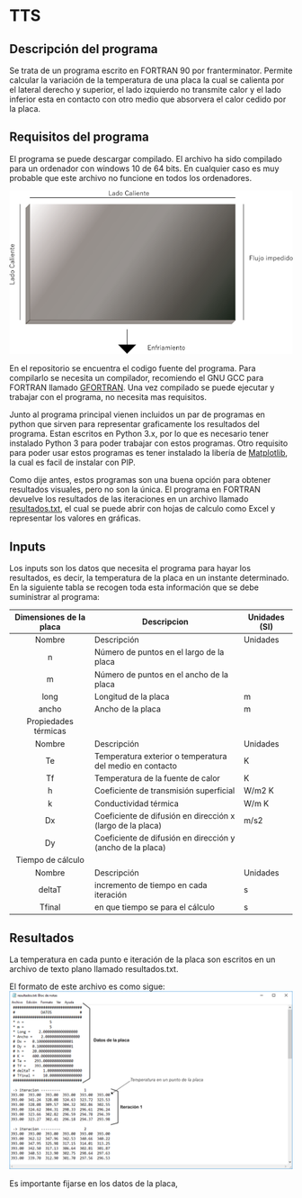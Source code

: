 # TTS
## Descripción del programa
Se trata de un programa escrito en FORTRAN 90 por franterminator. 
Permite calcular la variación de la temperatura de una placa la cual se calienta por el lateral derecho y superior, el lado izquierdo no transmite calor y el lado inferior esta en contacto con otro medio que absorvera el calor cedido por la placa.

## Requisitos del programa
El programa se puede descargar compilado. El archivo ha sido compilado para un ordenador con windows 10 de 64 bits. En cualquier caso es muy probable que este archivo no funcione en todos los ordenadores.

![Esquema de la placa y sus condiciones](https://github.com/franterminator/tts/blob/master/esquemas/placa_metalica.png)

En el repositorio se encuentra el codigo fuente del programa. Para compilarlo se necesita un compilador, recomiendo el GNU GCC para FORTRAN llamado [GFORTRAN](https://gcc.gnu.org/wiki/GFortran). Una vez compilado se puede ejecutar y trabajar con el programa, no necesita mas requisitos.

Junto al programa principal vienen incluidos un par de programas en python que sirven para representar graficamente los resultados del programa. Estan escritos en Python 3.x, por lo que es necesario tener instalado Python 3 para poder trabajar con estos programas. Otro requisito para poder usar estos programas es tener instalado la libería de [Matplotlib](https://matplotlib.org/users/installing.html#installing-an-official-release), la cual es facil de instalar con PIP.

Como dije antes, estos programas son una buena opción para obtener resultados visuales, pero no son la única. El programa en FORTRAN devuelve los resultados de las iteraciones en un archivo llamado [resultados.txt](https://github.com/franterminator/tts#resultados), el cual se puede abrir con hojas de calculo como Excel y representar los valores en gráficas.

## Inputs
Los inputs son los datos que necesita el programa para hayar los resultados, es decir, la temperatura de la placa en un instante determinado. En la siguiente tabla se recogen toda esta información que se debe suministrar al programa:

| Dimensiones de la placa | Descripcion                                                | Unidades (SI) |
|:-----------------------:|------------------------------------------------------------|----------|
| Nombre                  | Descripción                                                | Unidades |
| n                       | Número de puntos en el largo de la placa                   |          |
| m                       | Número de puntos en el ancho de la placa                   |          |
| long                    | Longitud de la placa                                       | m        |
| ancho                   | Ancho de la placa                                          | m        |
|   Propiedades térmicas  |                                                            |          |
| Nombre                  | Descripción                                                | Unidades |
| Te                      | Temperatura exterior o temperatura del medio en contacto   | K        |
| Tf                      | Temperatura de la fuente de calor                          | K        |
| h                       | Coeficiente de transmisión superficial                     | W/m2 K   |
| k                       | Conductividad térmica                                      | W/m K    |
| Dx                      | Coeficiente de difusión en dirección x (largo de la placa) | m/s2     |
| Dy                      | Coeficiente de difusión en dirección y (ancho de la placa) |          |
|    Tiempo de cálculo    |                                                            |          |
| Nombre                  | Descripción                                                | Unidades |
| deltaT                  | incremento de tiempo en cada iteración                     | s        |
| Tfinal                  | en que tiempo se para el cálculo                           | s        |


## Resultados
La temperatura en cada punto e iteración de la placa son escritos en un archivo de texto plano llamado resultados.txt.

El formato de este archivo es como sigue:
![Formato del archivo resultados.txt](https://github.com/franterminator/tts/blob/master/esquemas/formato_resultados_edited.png)

Es importante fijarse en los datos de la placa, 

